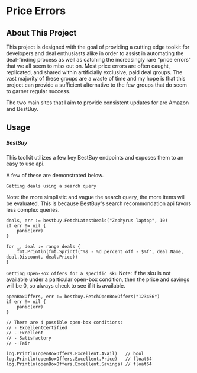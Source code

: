 # Price Errors
## About This Project
This project is designed with the goal of providing a cutting edge toolkit for developers and deal enthusiasts alike in order to assist in automating the deal-finding process as well as catching the increasingly rare "price errors" that we all seem to miss out on. Most price errors are often caught, replicated, and shared within artificially exclusive, paid deal groups. The vast majority of these groups are a waste of time and my hope is that this project can provide a sufficient alternative to the few groups that do seem to garner regular success.

The two main sites that I aim to provide consistent updates for are Amazon and BestBuy.

## Usage
##### BestBuy
This toolkit utilizes a few key BestBuy endpoints and exposes them to an easy to use api.

A few of these are demonstrated below.



```Getting deals using a search query```

Note: the more simplistic and vague the search query, the more items will be evaluated. This is because BestBuy's search recommondation api favors less complex queries.
```
deals, err := bestbuy.FetchLatestDeals("Zephyrus laptop", 10)
if err != nil {
	panic(err)
}

for _, deal := range deals {
	fmt.Println(fmt.Sprintf("%s - %d percent off - $%f", deal.Name, deal.Discount, deal.Price))
}
```

```Getting Open-Box offers for a specific sku```
Note: if the sku is not available under a particular open-box condition, then the price and savings will be 0, so always check to see if it is available.
```
openBoxOffers, err := bestbuy.FetchOpenBoxOffers("123456")
if err != nil {
	panic(err)
}

// There are 4 possible open-box conditions:
// - ExcellentCertified
// - Excellent
// - Satisfactory
// - Fair

log.Println(openBoxOffers.Excellent.Avail)   // bool
log.Println(openBoxOffers.Excellent.Price)   // float64
log.Println(openBoxOffers.Excellent.Savings) // float64
```
